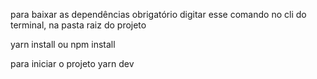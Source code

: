 para baixar as dependências obrigatório digitar esse comando no cli do terminal, 
na pasta raiz do projeto

yarn install ou npm install


para iniciar o projeto
yarn dev
